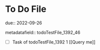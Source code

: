 # To Do File

due:: 2022-09-26

metadatafield:: todoTestFile_1392_46

- [ ] Task of todoTestFile_1392 1 [[Query me]]
